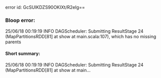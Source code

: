 error id: GcSUIKDZS90OKIXt/R2eIg==
### Bloop error:

25/06/18 00:19:19 INFO DAGScheduler: Submitting ResultStage 24 (MapPartitionsRDD[81] at show at main.scala:107), which has no missing parents
#### Short summary: 

25/06/18 00:19:19 INFO DAGScheduler: Submitting ResultStage 24 (MapPartitionsRDD[81] at show at main...
